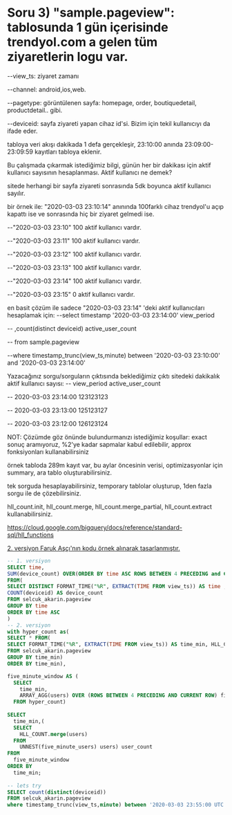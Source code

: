# Soru 3) "sample.pageview": tablosunda 1 gün içerisinde trendyol.com a gelen tüm ziyaretlerin logu var.
--view_ts: ziyaret zamanı

--channel: android,ios,web.

--pagetype: görüntülenen sayfa: homepage, order, boutiquedetail, productdetail.. gibi.

--deviceid: sayfa ziyareti yapan cihaz id'si. Bizim için tekil kullanıcıyı da ifade eder.

tabloya veri akışı dakikada 1 defa gerçekleşir, 23:10:00 anında 23:09:00-23:09:59 kayıtları tabloya eklenir.

Bu çalışmada çıkarmak istediğimiz bilgi, günün her bir dakikası için aktif kullanıcı sayısının hesaplanması.
Aktif kullanıcı ne demek?

sitede herhangi bir sayfa ziyareti sonrasında 5dk boyunca aktif kullanıcı sayılır.

bir örnek ile: "2020-03-03 23:10:14" anınında 100farklı cihaz trendyol'u açıp kapattı ise ve sonrasında hiç bir ziyaret gelmedi ise.

--"2020-03-03 23:10" 100 aktif kullanıcı vardır.

--"2020-03-03 23:11" 100 aktif kullanıcı vardır.

--"2020-03-03 23:12" 100 aktif kullanıcı vardır.

--"2020-03-03 23:13" 100 aktif kullanıcı vardır.

--"2020-03-03 23:14" 100 aktif kullanıcı vardır.

--"2020-03-03 23:15" 0 aktif kullanıcı vardır.

en basit çözüm ile sadece "2020-03-03 23:14" 'deki aktif kullanıcıları hesaplamak için:
--select timestamp '2020-03-03 23:14:00' view_period

-- ,count(distinct deviceid) active_user_count

-- from sample.pageview

--where timestamp_trunc(view_ts,minute) between '2020-03-03 23:10:00' and '2020-03-03 23:14:00'

Yazacağınız sorgu/sorguların çıktısında beklediğimiz çıktı sitedeki dakikalık aktif kullanıcı sayısı:
-- view_period active_user_count

-- 2020-03-03 23:14:00 123123123

-- 2020-03-03 23:13:00 125123127

-- 2020-03-03 23:12:00 126123124

NOT: Çözümde göz önünde bulundurmanızı istediğimiz koşullar:
exact sonuç aramıyoruz, %2'ye kadar sapmalar kabul edilebilir, approx fonksiyonları kullanabilirsiniz

örnek tabloda 289m kayıt var, bu aylar öncesinin verisi, optimizasyonlar için summary, ara tablo oluşturabilirsiniz.

tek sorguda hesaplayabilirsiniz, temporary tablolar oluşturup, 1den fazla sorgu ile de çözebilirsiniz.

hll_count.init, hll_count.merge, hll_count.merge_partial, hll_count.extract kullanabilirsiniz.

https://cloud.google.com/bigquery/docs/reference/standard-sql/hll_functions

[2. versiyon Faruk Aşçı'nın kodu örnek alınarak tasarlanmıştır.](https://github.com/Trendyol-Data-Talent-Bootcamp/hafta-2-odev-FarukAsci/blob/main/Soru%203.md)

```SQL
-- 1. versiyon
SELECT time,
SUM(device_count) OVER(ORDER BY time ASC ROWS BETWEEN 4 PRECEDING and CURRENT ROW) AS distinct_user
FROM(
SELECT DISTINCT FORMAT_TIME("%R", EXTRACT(TIME FROM view_ts)) AS time ,
COUNT(deviceid) AS device_count
FROM selcuk_akarin.pageview 
GROUP BY time
ORDER BY time ASC
)
-- 2. versiyon
with hyper_count as(
SELECT * FROM(
SELECT FORMAT_TIME("%R", EXTRACT(TIME FROM view_ts)) AS time_min, HLL_COUNT.init(deviceid) users
FROM selcuk_akarin.pageview
GROUP BY time_min)
ORDER BY time_min), 

five_minute_window AS (
  SELECT
    time_min,
    ARRAY_AGG(users) OVER (ROWS BETWEEN 4 PRECEDING AND CURRENT ROW) five_minute_users
  FROM hyper_count)
  
SELECT
  time_min,(
  SELECT
    HLL_COUNT.merge(users)
  FROM
    UNNEST(five_minute_users) users) user_count
FROM
  five_minute_window
ORDER BY
  time_min;
  
-- lets try  
SELECT count(distinct(deviceid))
FROM selcuk_akarin.pageview
where timestamp_trunc(view_ts,minute) between '2020-03-03 23:55:00 UTC' and '2020-03-03 23:59:00 UTC'
```

